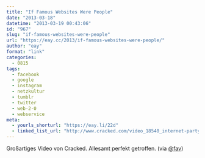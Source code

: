 ```yaml
---
title: "If Famous Websites Were People"
date: "2013-03-18"
datetime: "2013-03-19 00:43:06"
id: "967"
slug: "if-famous-websites-were-people"
url: "https://eay.cc/2013/if-famous-websites-were-people/"
author: "eay"
format: "link"
categories:
  - 0815
tags:
  - facebook
  - google
  - instagram
  - netzkultur
  - tumblr
  - twitter
  - web-2-0
  - webservice
meta:
  - yourls_shorturl: "https://eay.li/22d"
  - linked_list_url: "http://www.cracked.com/video_18540_internet-party-why-nobody-gets-anything-done-web.html"
---
```


Großartiges Video von Cracked. Allesamt perfekt getroffen. (via [@fav](https://posts.app.net/3979552))

